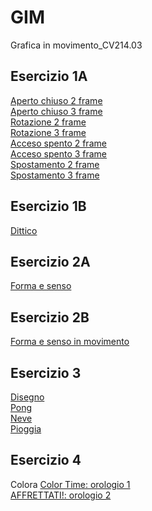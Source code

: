 # GIM
Grafica in movimento_CV214.03 

## Esercizio 1A  
[Aperto chiuso 2 frame](https://mombrini.github.io/GIM/Esercizio_1A/aperto_chiuso_2.html)  
[Aperto chiuso 3 frame](https://mombrini.github.io/GIM/Esercizio_1A/aperto_chiuso_3.html)   
[Rotazione 2 frame](https://mombrini.github.io/GIM/Esercizio_1A/rotazione_2.html)   
[Rotazione 3 frame](https://mombrini.github.io/GIM/Esercizio_1A/rotazione_3.html)  
[Acceso spento 2 frame](https://mombrini.github.io/GIM/Esercizio_1A/acceso_spento_2.html)    
[Acceso spento 3 frame](https://mombrini.github.io/GIM/Esercizio_1A/acceso_spento_3.html)  
[Spostamento 2 frame](https://mombrini.github.io/GIM/Esercizio_1A/spostamento_2.html)  
[Spostamento 3 frame](https://mombrini.github.io/GIM/Esercizio_1A/spostamento_3.html)  

## Esercizio 1B
[Dittico](https://mombrini.github.io/GIM/Esercizio_1B/indexB)  

## Esercizio 2A 
[Forma e senso](https://mombrini.github.io/GIM/Esercizio_2A/index.html)  

## Esercizio 2B    
[Forma e senso in movimento](https://mombrini.github.io/GIM/Esercizio_2B/indexC.html)  

## Esercizio 3  
[Disegno](https://mombrini.github.io/GIM/Esercizio_3/esempi/1_disegno/)          
[Pong](https://mombrini.github.io/GIM/Esercizio_3/esempi/3_pong/)         
[Neve](https://mombrini.github.io/GIM/Esercizio_3/esempi/4_neve/)       
[Pioggia](https://mombrini.github.io/GIM/Esercizio_3/esempi/5_pioggia/)       

## Esercizio 4
Colora
[Color Time: orologio 1](https://mombrini.github.io/GIM/Esercizio_4/orologio_analogico/index.html)  
[AFFRETTATI!: orologio 2](https://mombrini.github.io/GIM/Esercizio_4/orologio_digitale/index.html) 




